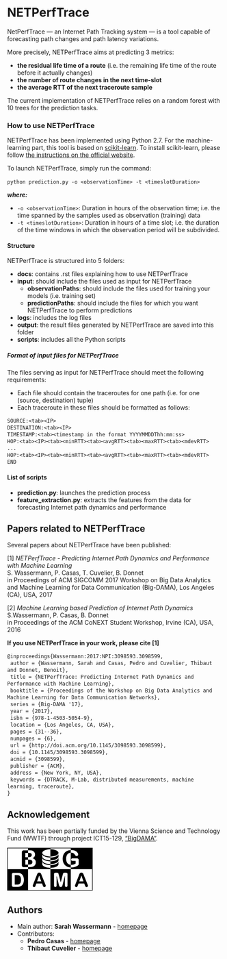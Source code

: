 NETPerfTrace
============

NetPerfTrace — an Internet Path Tracking system — is a tool capable of forecasting path changes and path latency variations.

More precisely, NETPerfTrace aims at predicting 3 metrics:
* **the residual life time of a route** (i.e. the remaining life time of the route before it actually changes)
* **the number of route changes in the next time-slot**
* **the average RTT of the next traceroute sample**

The current implementation of NETPerfTrace relies on a random forest with 10 trees for the prediction tasks.

### How to use NETPerfTrace

NETPerfTrace has been implemented using Python 2.7. For the machine-learning part, this tool is based on [scikit-learn](http://scikit-learn.org/stable/). 
To install scikit-learn, please follow [the instructions on the official website](http://scikit-learn.org/stable/install.html). 

To launch NETPerfTrace, simply run the command: 

`python prediction.py -o <observationTime> -t <timeslotDuration>`

**_where:_**
* `-o <observationTime>`: Duration in hours of the observation time; i.e. the time spanned by the samples used as observation (training) data
* `-t <timeslotDuration>`: Duration in hours of a time slot; i.e. the duration of the time windows in which the observation period will be subdivided.

#### Structure

NETPerfTrace is structured into 5 folders:
- **docs**: contains .rst files explaining how to use NETPerfTrace
- **input**: should include the files used as input for NETPerfTrace
  - **observationPaths**: should include the files used for training your models (i.e. training set)
  - **predictionPaths**: should include the files for which you want NETPerfTrace to perform predictions
- **logs**: includes the log files
- **output**: the result files generated by NETPerfTrace are saved into this folder
- **scripts**: includes all the Python scripts

##### Format of input files for NETPerfTrace
The files serving as input for NETPerfTrace should meet the following requirements:
- Each file should contain the traceroutes for one path (i.e. for one (source, destination) tuple)
- Each traceroute in these files should be formatted as follows:
```
SOURCE:<tab><IP>
DESTINATION:<tab><IP>
TIMESTAMP:<tab><timestamp in the format YYYYMMDDThh:mm:ss>
HOP:<tab><IP><tab><minRTT><tab><avgRTT><tab><maxRTT><tab><mdevRTT>
...
HOP:<tab><IP><tab><minRTT><tab><avgRTT><tab><maxRTT><tab><mdevRTT>
END
```

#### List of scripts

- **prediction.py**: launches the prediction process 
- **feature_extraction.py**: extracts the features from the data for forecasting Internet path dynamics and performance

Papers related to NETPerfTrace
------------------------------
Several papers about NETPerfTrace have been published:

[1] *NETPerfTrace - Predicting Internet Path Dynamics and Performance with Machine Learning*  
S. Wassermann, P. Casas, T. Cuvelier, B. Donnet  
in Proceedings of ACM SIGCOMM 2017 Workshop on Big Data Analytics and Machine Learning for Data Communication (Big-DAMA), Los Angeles (CA), USA, 2017

[2] *Machine Learning based Prediction of Internet Path Dynamics*  
S.Wassermann, P. Casas, B. Donnet  
in Proceedings of the ACM CoNEXT Student Workshop, Irvine (CA), USA, 2016

**If you use NETPerfTrace in your work, please cite [1]** 

```
@inproceedings{Wassermann:2017:NPI:3098593.3098599,
 author = {Wassermann, Sarah and Casas, Pedro and Cuvelier, Thibaut and Donnet, Benoit},
 title = {NETPerfTrace: Predicting Internet Path Dynamics and Performance with Machine Learning},
 booktitle = {Proceedings of the Workshop on Big Data Analytics and Machine Learning for Data Communication Networks},
 series = {Big-DAMA '17},
 year = {2017},
 isbn = {978-1-4503-5054-9},
 location = {Los Angeles, CA, USA},
 pages = {31--36},
 numpages = {6},
 url = {http://doi.acm.org/10.1145/3098593.3098599},
 doi = {10.1145/3098593.3098599},
 acmid = {3098599},
 publisher = {ACM},
 address = {New York, NY, USA},
 keywords = {DTRACK, M-Lab, distributed measurements, machine learning, traceroute},
} 
 ```
Acknowledgement
---------------

This work has been partially funded by the Vienna Science and Technology Fund (WWTF) through project ICT15-129, [“BigDAMA”](https://bigdama.ait.ac.at/).

 [![BigDAMA](docs/bigdama.png)](https://bigdama.ait.ac.at/)

Authors
-------

* Main author: **Sarah Wassermann** - [homepage](http://wassermann.lu)
* Contributors: 
    * **Pedro Casas** - [homepage](http://pcasas.info/)
    * **Thibaut Cuvelier** - [homepage](http://www.montefiore.ulg.ac.be/~tcuvelier/)
